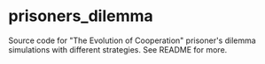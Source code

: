# prisoners_dilemma
Source code for "The Evolution of Cooperation" prisoner's dilemma simulations with different strategies. See README for more.

